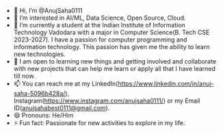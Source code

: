 - 👋 Hi, I’m @AnujSaha0111
- 👀 I’m interested in AI/ML, Data Science, Open Source, Cloud.
- 🌱 I’m currently a student at the Indian Institute of Information Technology Vadodara with a major in Computer Science(B. Tech CSE 2023-2027). I have a passion for computer programming and information technology. This passion has given me the ability to learn new technologies. 
- 💞️ I am open to learning new things and getting involved and collaborate with new projects that can help me learn or apply all that I have learned till now.
- 📫 You can reach me at my LinkedIn(https://www.linkedin.com/in/anuj-saha-5096b428a/), Instagram(https://www.instagram.com/anujsaha0111/) or my Email ID(anujsahabest0111@gmail.com).
- 😄 Pronouns: He/Him
- ⚡ Fun fact: Passionate for new activities to explore in my life.

<!---
AnujSaha0111/AnujSaha0111 is a ✨ special ✨ repository because its `README.md` (this file) appears on your GitHub profile.
You can click the Preview link to take a look at your changes.
--->
